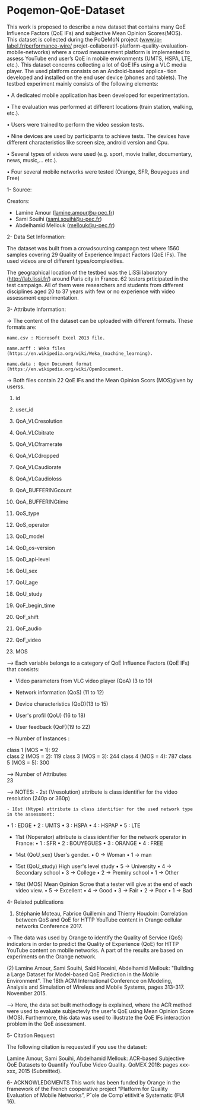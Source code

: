 # Poqemon-QoE-Dataset

This work is proposed to describe a new dataset that contains many QoE Influence Factors (QoE IFs) and subjective Mean Opinion Scores(MOS).
This dataset is collected during the PoQeMoN project (www.ip-label.fr/performance-wire/ projet-collaboratif-platform-quality-evaluation-mobile-networks) 
where a crowd measurement platform is implemented to assess YouTube end user’s QoE in mobile environments (UMTS, HSPA, LTE, etc.). This dataset concerns
collecting a lot of QoE  IFs using  a  VLC  media  player.  The  used  platform  consists  on  an  Android-based  applica-
tion  developed  and  installed  on  the  end  user  device  (phones and  tablets).  The  testbed  experiment  mainly  consists  of  the
following elements:

• A dedicated mobile application has been developed for experimentation.

• The  evaluation  was  performed  at  different  locations  (train  station, walking, etc.).

• Users were trained to perform the video session tests.

• Nine  devices  are  used  by  participants  to  achieve  tests.  The devices  have  different  characteristics  like  screen  size,  android
version and Cpu.

• Several  types  of  videos  were  used  (e.g.  sport,  movie  trailer, documentary, news, music,... etc.).

• Four   several   mobile   networks   were   tested   (Orange,   SFR, Bouyegues and Free)



1- Source:

Creators: 
- Lamine Amour (lamine.amour@u-pec.fr) 
- Sami Souihi (sami.souihi@u-pec.fr) 
- Abdelhamid Mellouk (mellouk@u-pec.fr)

2- Data Set Information:

The dataset was built from a crowdsourcing campagn test where 1560 samples covering 29 Quality of Experience Impact Factors (QoE IFs). 
The used videos are of different types/complexities.

The geographical location of the testbed was the LiSSi laboratory (http://lab.lissi.fr/) around Paris city in France. 62 testers 
prticipated in the test campaign. All of them were researchers and students from different disciplines aged 20 to 37 years with
few or no experience with video assessment experimentation.

3- Attribute Information:

-> The content of the dataset can be uploaded with different formats. These formats are:

    name.csv : Microsoft Excel 2013 file.

    name.arff : Weka files (https://en.wikipedia.org/wiki/Weka_(machine_learning).

    name.data : Open Document format (https://en.wikipedia.org/wiki/OpenDocument.


-> Both files contain 22 QoE IFs and the Mean Opinion Scors (MOS)given by userss.

  1)  id
	
  2)  user_id
 	
  3)  QoA_VLCresolution
 	
  4)  QoA_VLCbitrate
	
  5)  QoA_VLCframerate  
 	
  6)  QoA_VLCdropped
	
  7)  QoA_VLCaudiorate
 	
  8)  QoA_VLCaudioloss
 	
  9)  QoA_BUFFERINGcount
 	
  10) QoA_BUFFERINGtime
	
  11) QoS_type
 	
  12) QoS_operator
	
  13) QoD_model
 	
  14) QoD_os-version
  
  15) QoD_api-level
 	
  16) QoU_sex
	
  17) QoU_age
  
  18) QoU_study
 	
  19) QoF_begin_time
 	
  20) QoF_shift
  
  21) QoF_audio
  
  22) QoF_video
  
  23) MOS
	
--> Each variable belongs to a category of QoE Influence Factors (QoE IFs) that consists:
  - Video parameters from VLC video player (QoA) (3 to 10)
  
- Network information (QoS) (11 to 12)

 - Device characteristics  (QoD)(13 to 15)
 
 - User's profil (QoU) (16 to 18)	
 
- User feedback (QoF)(19 to 22)		  
             
--> Number of Instances : 

class 1 (MOS = 1): 92  
class 2 (MOS = 2): 119
class 3 (MOS = 3): 244
class 4 (MOS = 4): 787
class 5 (MOS = 5): 300

--> Number of Attributes 	
   23

  
 
--> NOTES: 
    - 2st (Vresolution) attribute is class identifier for the video resolution (240p or 360p)
      
    - 10st (Ntype) attribute is class identifier for the used network type in the assessment:
• 1 : EDGE
•  2 : UMTS 
• 3 : HSPA
• 4 : HSPAP
•  5 : LTE
      
   - 11st (Noperator) attribute is class identifier for the network operator in France:
• 1 : SFR 
• 2 : BOUYEGUES 
• 3 : ORANGE 
• 4 : FREE
      
   - 14st (QoU_sex) User's gender.
• 0 -> Woman
• 1 -> man
  
		   
- 15st (QoU_study) High user's level study
• 5 -> University
• 4 -> Secondary school
• 3 -> College
• 2 -> Premiry school
• 1 -> Other
	  
- 19st (MOS) Mean Opinion Scroe that a tester will give at the end of each video view.
• 5 -> Excellent
• 4 -> Good
• 3 -> Fair
• 2 -> Poor
• 1 -> Bad


4- Related publications

  1) Stéphanie Moteau, Fabrice Guillemin and Thierry Houdoin:
    Correlation between QoS and QoE for HTTP YouTube content in Orange cellular networks
    Conference 2017.

   -> The data was used by Orange to identify the Quality of Service (QoS) 
   indicators in order to predict the Quality of Experience (QoE) for HTTP YouTube content 
    on mobile networks. A part of the results are based on experiments on the Orange network. 
	

   (2) 
    Lamine Amour, Sami Souihi, Said Hoceini, Abdelhamid Mellouk:
		"Building a Large Dataset for Model-based QoE Prediction in the Mobile Environment". 
		The 18th ACM International Conference on Modeling, Analysis and Simulation 
		of Wireless and Mobile Systems, pages 313-317. November 2015.

   --> Here, the data set built methodlogy is explained, where the ACR method were used to
   evaluate subjectevly the user's QoE using Mean Opinion Score (MOS). Furthermore, this 
   data was used to illustrate the QoE IFs interaction problem in the QoE assessment.
   
   5- Citation Request:

The following citation is requested if you use the dataset:

Lamine Amour, Sami Souihi, Abdelhamid Mellouk: ACR-based Subjective QoE Datasets to Quantify YouTube Video Quality.
QoMEX 2018: pages xxx-xxx, 2015 (Submitted).

6- ACKNOWLEDGMENTS
This work has been funded by Orange in the framework of the French cooperative project “Platform for Quality Evaluation
of Mobile Networks”, Pˆole de Comp´etitivit´e Systematic (FUI 16).
